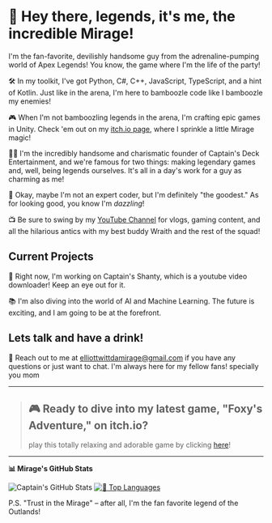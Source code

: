 # 🎩 Hey there, legends, it's me, the incredible Mirage!

I'm the fan-favorite, devilishly handsome guy from the adrenaline-pumping world of Apex Legends! You know, the game where I'm the life of the party!

🛠️ In my toolkit, I've got Python, C#, C++, JavaScript, TypeScript, and a hint of Kotlin. Just like in the arena, I'm here to bamboozle code like I bamboozle my enemies!

🎮 When I'm not bamboozling legends in the arena, I'm crafting epic games in Unity. Check 'em out on my [itch.io page](https://captain-mirage.itch.io/), where I sprinkle a little Mirage magic!

🏴‍☠️ I'm the incredibly handsome and charismatic founder of Captain's Deck Entertainment, and we're famous for two things: making legendary games and, well, being legends ourselves. It's all in a day's work for a guy as charming as me!

📡 Okay, maybe I'm not an expert coder, but I'm definitely "the goodest." As for looking good, you know I'm *dazzling*!

📺 Be sure to swing by my [YouTube Channel](https://www.youtube.com/channel/UCEi1Yl_QpYygxaLeJ3THdwA) for vlogs, gaming content, and all the hilarious antics with my best buddy Wraith and the rest of the squad!

## Current Projects

🚀 Right now, I'm working on Captain's Shanty, which is a youtube video downloader! Keep an eye out for it.

📚 I'm also diving into the world of AI and Machine Learning. The future is exciting, and I am going to be at the forefront.

## Lets talk and have a drink!

📧 Reach out to me at elliottwittdamirage@gmail.com if you have any questions or just want to chat. I'm always here for my fellow fans! specially you mom

---

> ## 🎮 Ready to dive into my latest game, "Foxy's Adventure," on itch.io?
> play this totally relaxing and adorable game by clicking [here](https://captain-mirage.itch.io/foxys-adventure)!

---

**📊 Mirage's GitHub Stats**

![Captain's GitHub Stats](https://github-readme-stats.vercel.app/api?username=CaptainMirage&theme=gotham&show_icons=true)  [![🚀 Top Languages](https://github-readme-stats.vercel.app/api/top-langs/?username=CaptainMirage&theme=gotham&layout=compact)](https://github.com/anuraghazra/github-readme-stats)


P.S. "Trust in the Mirage" – after all, I'm the fan favorite legend of the Outlands!
